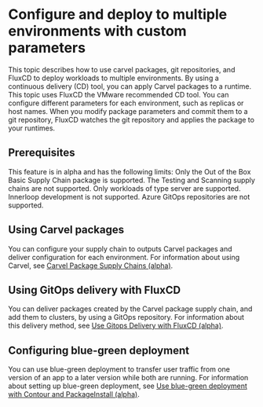# Configure and deploy to multiple environments with custom parameters

This topic describes  how to  use carvel packages, git repositories, and FluxCD to deploy workloads to multiple environments. By using a continuous delivery (CD) tool, you can apply Carvel packages to a runtime. This topic uses FluxCD the VMware recommended CD tool. You can configure different parameters for each environment, such as replicas or host names. When you modify package parameters and commit them to a git repository, FluxCD watches the git repository and applies the package to your runtimes.

## <a id="prerecs"></a> Prerequisites 

This feature is in alpha and has the following limits:
Only the Out of the Box Basic Supply Chain package is supported. The Testing and Scanning supply chains are not supported.
Only workloads of type server are supported.
Innerloop development is not supported.
Azure GitOps repositories are not supported.

## <a id="using-carvel"></a> Using Carvel packages

You can configure your supply chain to outputs Carvel packages and deliver configuration for each environment. For information about using Carvel, see [Carvel Package Supply Chains (alpha)](carvel-package-supply-chain.hbs.md).

## <a id="using-flux"></a> Using GitOps delivery with FluxCD

You can deliver packages created by the Carvel package supply chain, and add them to clusters, by using a GitOps repository. For information about this delivery method, see [Use Gitops Delivery with FluxCD (alpha)](delivery-with-flux.hbs.md).

## <a id="config-blue-grn"></a> Configuring blue-green deployment

You can use blue-green deployment to transfer user traffic from one version of an app to a later version while both are running. For information about setting up blue-green deployment, see [Use blue-green deployment with Contour and PackageInstall (alpha)](blue-green-with-packageinstall.hbs.md).
